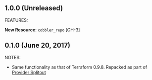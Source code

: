 ## 1.0.0 (Unreleased)

FEATURES:

__New Resource:__ `cobbler_repo` [GH-3]

## 0.1.0 (June 20, 2017)

NOTES:

* Same functionality as that of Terraform 0.9.8. Repacked as part of [Provider Splitout](https://www.hashicorp.com/blog/upcoming-provider-changes-in-terraform-0-10/)
